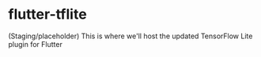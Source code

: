 # flutter-tflite

(Staging/placeholder) This is where we'll host the updated TensorFlow Lite plugin for Flutter
